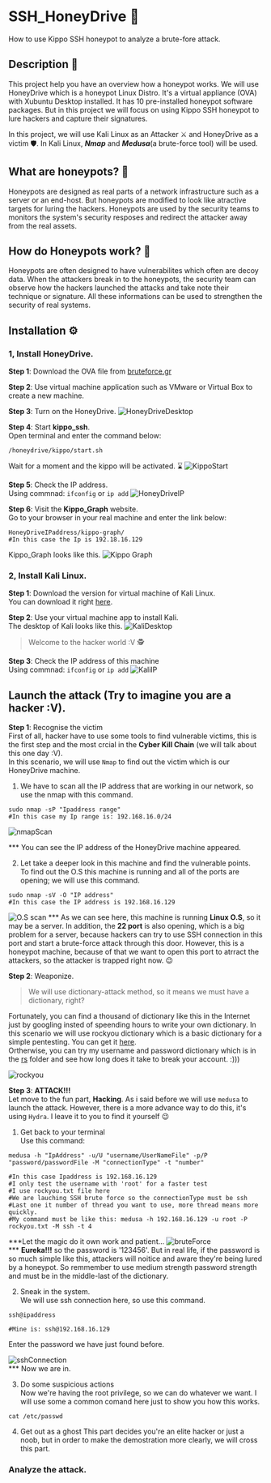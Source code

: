 # SSH_HoneyDrive :honeybee:
How to use Kippo SSH honeypot to analyze a brute-fore attack.
## Description :page_with_curl:
This project help you have an overview how a honeypot works. We will use HoneyDrive 
which is a honeypot Linux Distro. It's a virtual appliance (OVA) with Xubuntu Desktop
installed. It has 10 pre-installed honeypot software packages. But in this project 
we will focus on using Kippo SSH honeypot to lure hackers and capture their signatures.

In this project, we will use Kali Linux as an Attacker :crossed_swords: and HoneyDrive 
as a victim :shield:. In Kali Linux, **_Nmap_** and **_Medusa_**(a brute-force tool) will 
be used.

## What are honeypots? :honey_pot:
Honeypots are designed as real parts of a network infrastructure such as 
a server or an end-host. But honeypots are modified to look like atractive targets for luring the hackers. Honeypots are used by the security teams to monitors the system's security resposes and redirect 
the attacker away from the real assets. 

## How do Honeypots work? :open_file_folder:
Honeypots are often designed to have vulnerabilites which often are decoy data. When the attackers break in
to the honeypots, the security team can observe how the hackers launched the attacks and take note their 
technique or signature. All these informations can be used to strengthen the security of real systems.  

## Installation :gear:

### 1, Install HoneyDrive.
**Step 1**: Download the OVA file from [bruteforce.gr](https://sourceforge.net/projects/honeydrive/) 

**Step 2**: Use virtual machine application such as VMware or Virtual Box to create a new machine.

**Step 3**: Turn on the HoneyDrive.
![HoneyDriveDesktop](Pic/HoneyDriveDesktop.png)

**Step 4**: Start __kippo_ssh__.  
Open terminal and enter the command below: 
```
/honeydrive/kippo/start.sh
```
Wait for a moment and the kippo will be activated. :hourglass:
![KippoStart](Pic/StartKippo.png) 

**Step 5**: Check the IP address.  
Using commnad: `ifconfig` or `ip add` 
![HoneyDriveIP](Pic/HoneyDriveIP.png)

**Step 6**: Visit the __Kippo_Graph__ website.  
Go to your browser in your real machine and enter the link below: 
```
HoneyDriveIPaddress/kippo-graph/
#In this case the Ip is 192.18.16.129
```
Kippo_Graph looks like this. 
![Kippo Graph](Pic/Kippo_graph.png)

### 2, Install Kali Linux.
**Step 1**: Download the version for virtual machine of Kali Linux.  
You can download it right [here](https://www.kali.org/get-kali/#kali-platforms). 

**Step 2**: Use your virtual machine app to install Kali.  
The desktop of Kali looks like this. 
![KaliDesktop](Pic/KaliDesktop.png)
> Welcome to the hacker world :V :detective:

**Step 3**: Check the IP address of this machine  
Using commnad: `ifconfig` or `ip add` 
![KaliIP](Pic/KaliIp.png)

## Launch the attack (Try to imagine you are a hacker :V). 
**Step 1**: Recognise the victim  
First of all, hacker have to use some tools to find vulnerable victims, this 
is the first step and the most crcial in the **__Cyber Kill Chain__** (we will talk about this one day :V).  
In this scenario, we will use `Nmap` to find out the victim which is our HoneyDrive machine.  

1. We have to scan all the IP address that are working in our network, so use the nmap with this command. 
``` 
sudo nmap -sP "Ipaddress range" 
#In this case my Ip range is: 192.168.16.0/24
```
![nmapScan](Pic/nmapScan.png)

*** You can see the IP address of the HoneyDrive machine appeared.  

2. Let take a deeper look in this machine and find the vulnerable points.   
To find out the O.S this machine is running and all of the ports are opening; we will use this command.
``` 
sudo nmap -sV -O "IP address" 
#In this case the IP address is 192.168.16.129
```
![O.S scan](Pic/PortsAndO.Sscan.png)
*** As we can see here, this machine is running __Linux O.S__, so it may be a server. In addition, 
the __22 port__ is also opening, which is a big problem for a server, because hackers can try to use SSH 
connection in this port and start a brute-force attack through this door. However, this is a honeypot machine, because
of that we want to open this port to atrract the attackers, so the attacker is trapped right now. :wink:

**Step 2**: Weaponize.  
>We will use dictionary-attack method, so it means we must have a dictionary, right?
>
Fortunately, you can find a thousand of dictionary like this in the Internet just by googling insted of speending hours to write
your own dictionary. In this scenario we will use rockyou dictionary which is a basic dictionary for a simple pentesting. You can get it [here](https://github.com/praetorian-inc/Hob0Rules/tree/master).  
Ortherwise, you can try my username and password dictionary which is in the [rs](rs) folder and see how long does it take to break your account. :)))

![rockyou](Pic/rockyou.png)

**Step 3**: **__ATTACK!!!__**  
Let move to the fun part, **Hacking**. As i said before we will use `medusa` to launch the attack. However, 
there is a more advance way to do this, it's using `Hydra`. I leave it to you to find it yourself :wink:    
1. Get back to your terminal  
Use this command: 
```
medusa -h "IpAddress" -u/U "username/UserNameFile" -p/P "password/passwordFile -M "connectionType" -t "number"

#In this case Ipaddress is 192.168.16.129
#I only test the username with 'root' for a faster test
#I use rockyou.txt file here 
#We are lauching SSH brute force so the connectionType must be ssh 
#Last one it number of thread you want to use, more thread means more quickly. 
#My command must be like this: medusa -h 192.168.16.129 -u root -P rockyou.txt -M ssh -t 4
```
***Let the magic do it own work and patient... 
 ![bruteForce](Pic/bruteForce.png)  
*** **Eureka!!!** so the password is '123456'. But in real life, if the password is so much simple like this, attackers
will noitice and aware they're being lured by a honeypot. So remmember to use medium strength password strength and must be in the middle-last of the dictionary. 

2. Sneak in the system.  
We will use ssh connection here, so use this command.   
```
ssh@ipaddress 

#Mine is: ssh@192.168.16.129
```
Enter the password we have just found before. 

![sshConnection](Pic/sshConnection.png)  
*** Now we are in.

3. Do some suspicious actions  
Now we're having the root privilege, so we can do whatever we want. I will use some a common comand here just to show you how this works. 
```
cat /etc/passwd 
```
4. Get out as a ghost 
This part decides you're an elite hacker or just a noob, but in order to make the demostration more clearly, we will cross this part.

### Analyze the attack. 









